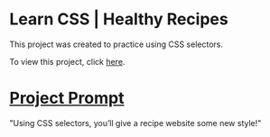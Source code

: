 # Learn CSS | Healthy Recipes
This project was created to practice using CSS selectors.

To view this project, click [here](https://vivian-mca.github.io/HTML-CSS-Codecademy-Projects/Healthy%20Recipes).

# [Project Prompt](https://www.codecademy.com/courses/learn-css/projects/css-selectors-1)
"Using CSS selectors, you’ll give a recipe website some new style!"
